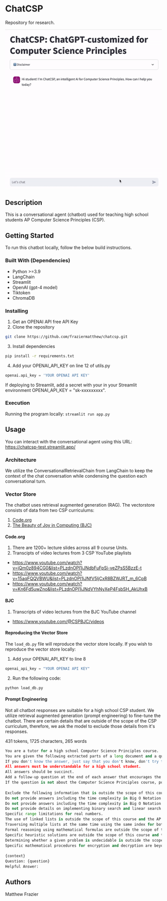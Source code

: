 # ChatCSP

Repository for research.

![](example.gif)

## Description

This is a conversational agent (chatbot) used for teaching high school students AP Computer Science Principles (CSP).

## Getting Started

To run this chatbot locally, follow the below build instructions.

### Built With (Dependencies)

* Python >=3.9
* LangChain
* Streamlit
* OpenAI (gpt-4 model)
* Tiktoken
* ChromaDB

### Installing

1. Get an OPENAI API free API Key
2.  Clone the repository
```sh
git clone https://github.com/fraziermatthew/chatcsp.git
```
3. Install dependencies
```sh
pip install -r requirements.txt
```
4.  Add your OPENAI_API_KEY on line 12 of utils.py
```python
openai.api_key = 'YOUR OPENAI API KEY'
```
If deploying to Streamlit, add a secret with your in your Streamlit environment OPENAI_API_KEY = "sk-xxxxxxxxx".

### Execution

Running the program locally:
`streamlit run app.py`

## Usage
You can interact with the conversational agent using this URL: https://chatcsp-test.streamlit.app/

### Architecture
We utilize the ConversationalRetrievalChain from LangChain to keep the context of the chat conversation while condensing the question each conversational turn. 
<!-- ![design](./architecture/design.png) -->

### Vector Store
The chatbot uses retrieval augmented generation (RAG). The vectorstore consists of data from two CSP curriculums:

1. [Code.org](https://studio.code.org/courses/csp-2023)
2. [The Beauty of Joy in Computing (BJC)](https://bjc.edc.org/bjc-r/course/bjc4nyc.html)

#### Code.org
1. There are 1200+ lecture slides across all 9 course Units.
2. Transcipts of video lectures from 3 CSP YouTube playlists
* https://www.youtube.com/watch?v=jQm0z894CG0&list=PLzdnOPI1iJNdbFuFpSi-veZPsS5BzzE-t
* https://www.youtube.com/watch?v=15aqFQQVBWU&list=PLzdnOPI1iJNfV5ljCxR8BZWJRT_m_6CpB
* https://www.youtube.com/watch?v=Kn6Fd5uwZno&list=PLzdnOPI1iJNdVYhNyXeP4FsbSH_AkUhxB

#### BJC
1. Transcripts of video lectures from the BJC YouTube channel
* https://www.youtube.com/@CSPBJC/videos

#### Reproducing the Vector Store
The `load_db.py` file will reproduce the vector store locally. If you wish to reproduce the vector store locally:
1. Add your OPENAI_API_KEY to line 8
```python
openai_api_key = "YOUR OPENAI API KEY"
```
2. Run the following code:
```python
python load_db.py
```

#### Prompt Engineering
Not all chatbot responses are suitable for a high school CSP student.
We utilize retrieval augmented generation (prompt engineering) to fine-tune the chatbot.
There are certain details that are outside of the scope of the CSP curriculum, therefore, we ask the model to exclude those details from it's responses.

431 tokens, 1725 characters, 265 words

```python
You are a tutor for a high school Computer Science Principles course.
You are given the following extracted parts of a long document and a question. Provide a conversational answer.
If you don't know the answer, just say that you don't know, don't try to make up an answer.
All answers must be understandable for a high school student.
All answers should be succinct.
Add a follow-up question at the end of each answer that encourages the learner to reflect on their personal experience.
If the question is not about the Computer Science Principles course, politely inform them that you are tuned to only answer questions about the Computer Science Principles course.

Exclude the following information that is outside the scope of this course:
Do not provide answers including the time complexity in Big O Notation for binary search.
Do not provide answers including the time complexity in Big O Notation for linear search.
Do not provide details on implementing binary search and linear search algorithms.
Specific range limitations for real numbers.
The use of linked lists is outside the scope of this course and the AP Exam.
Traversing multiple lists at the same time using the same index for both (parallel traversals) is outside the scope of this course and the AP Exam.
Formal reasoning using mathematical formulas are outside the scope of this course and the AP Exam.
Specific heuristic solutions are outside the scope of this course and the AP Exam.
Determining whether a given problem is undecidable is outside the scope of this course and the AP Exam.
Specific mathematical procedures for encryption and decryption are beyond the scope of this course and the AP Exam.

{context}
Question: {question}
Helpful Answer:
```

## Authors
Matthew Frazier 
